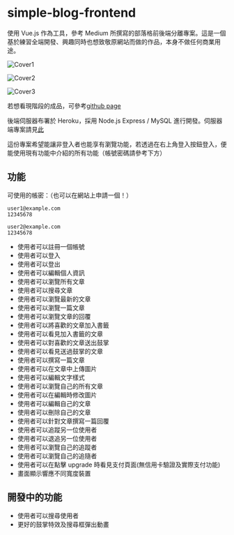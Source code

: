 # simple-blog-frontend

使用 Vue.js 作為工具，參考 Medium 所撰寫的部落格前後端分離專案。這是一個基於練習全端開發、興趣同時也想致敬原網站而做的作品，本身不做任何商業用途。

![Cover1](https://github.com/EasonLin0716/simple-blog-frontend/blob/master/src/assets/cover1.JPG)

![Cover2](https://github.com/EasonLin0716/simple-blog-frontend/blob/master/src/assets/cover2.JPG)

![Cover3](https://github.com/EasonLin0716/simple-blog-frontend/blob/master/src/assets/cover3.JPG)

若想看現階段的成品，可參考[github page](https://easonlin0716.github.io/simple-blog-frontend/#/posts)

後端伺服器布署於 Heroku，採用 Node.js Express / MySQL 進行開發。伺服器端專案請見[此](https://github.com/EasonLin0716/simple-blog-backend)

這份專案希望能讓非登入者也能享有瀏覽功能，若透過在右上角登入按鈕登入，便能使用現有功能中介紹的所有功能（帳號密碼請參考下方）

## 功能

可使用的帳密：（也可以在網站上申請一個！）

```
user1@example.com
12345678

user2@example.com
12345678
```

- 使用者可以註冊一個帳號
- 使用者可以登入
- 使用者可以登出
- 使用者可以編輯個人資訊
- 使用者可以瀏覽所有文章
- 使用者可以搜尋文章
- 使用者可以瀏覽最新的文章
- 使用者可以瀏覽一篇文章
- 使用者可以瀏覽文章的回覆
- 使用者可以將喜歡的文章加入書籤
- 使用者可以看見加入書籤的文章
- 使用者可以對喜歡的文章送出鼓掌
- 使用者可以看見送過鼓掌的文章
- 使用者可以撰寫一篇文章
- 使用者可以在文章中上傳圖片
- 使用者可以編輯文字樣式
- 使用者可以瀏覽自己的所有文章
- 使用者可以在編輯時修改圖片
- 使用者可以編輯自己的文章
- 使用者可以刪除自己的文章
- 使用者可以針對文章撰寫一篇回覆
- 使用者可以追蹤另一位使用者
- 使用者可以退追另一位使用者
- 使用者可以瀏覽自己的追蹤者
- 使用者可以瀏覽自己的追隨者
- 使用者可以在點擊 upgrade 時看見支付頁面(無信用卡驗證及實際支付功能)
- 畫面顯示響應不同寬度裝置

## 開發中的功能

- 使用者可以搜尋使用者
- 更好的鼓掌特效及搜尋框彈出動畫
